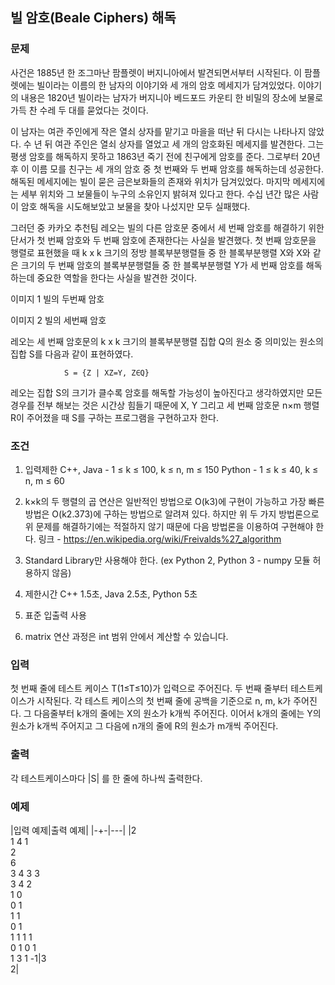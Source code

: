 빌 암호(Beale Ciphers) 해독
---

### 문제
사건은 1885년 한 조그마난 팜플렛이 버지니아에서 발견되면서부터 시작된다. 이 팜플렛에는 빌이라는 이름의 한 남자의 이야기와 세 개의 암호 메세지가 담겨있었다. 
이야기의 내용은 1820년 빌이라는 남자가 버지니아 베드포드 카운티 한 비밀의 장소에 보물로 가득 찬 수레 두 대를 묻었다는 것이다.

이 남자는 여관 주인에게 작은 열쇠 상자를 맡기고 마을을 떠난 뒤 다시는 나타나지 않았다. 수 년 뒤 여관 주인은 열쇠 상자를 열었고 세 개의 암호화된 메세지를 발견한다. 
그는 평생 암호를 해독하지 못하고 1863년 죽기 전에 친구에게 암호를 준다. 그로부터 20년 후 이 이름 모를 친구는 세 개의 암호 중 첫 번째와 두 번째 암호를 해독하는데 성공한다. 
해독된 메세지에는 빌이 묻은 금은보화들의 존재와 위치가 담겨있었다. 마지막 메세지에는 세부 위치와 그 보물들이 누구의 소유인지 밝혀져 있다고 한다. 
수십 년간 많은 사람이 암호 해독을 시도해보았고 보물을 찾아 나섰지만 모두 실패했다.

그러던 중 카카오 추천팀 레오는 빌의 다른 암호문 중에서 세 번째 암호를 해결하기 위한 단서가 첫 번째 암호와 두 번째 암호에 존재한다는 사실을 발견했다.
첫 번째 암호문을 행렬로 표현했을 때 k x k 크기의 정방 블록부분행렬들 중 한 블록부분행렬 X와 X와 같은 크기의 두 번째 암호의 블록부분행렬들 중
한 블록부분행렬 Y가 세 번째 암호를 해독하는데 중요한 역할을 한다는 사실을 발견한 것이다.

이미지 1
빌의 두번째 암호


이미지 2
빌의 세번째 암호

레오는 세 번째 암호문의 k x k 크기의 블록부분행렬 집합 Q의 원소 중 의미있는 원소의 집합 S를 다음과 같이 표현하였다. 

                S = {Z | XZ=Y, Z∈Q}

레오는 집합 S의 크기가 클수록 암호를 해독할 가능성이 높아진다고 생각하였지만 모든 경우를 전부 해보는 것은 시간상 힘들기 때문에
 X, Y 그리고 세 번째 암호문 n×m 행렬 R이 주어졌을 때 S를 구하는 프로그램을 구현하고자 한다.


### 조건

 

1. 입력제한
    C++, Java - 1 ≤ k ≤ 100,  k ≤ n,  m ≤ 150 
    Python - 1 ≤ k ≤ 40,  k ≤  n, m ≤ 60 

2. k×k의 두 행렬의 곱 연산은 일반적인 방법으로 O(k3)에 구현이 가능하고 가장 빠른 방법은 O(k2.373)에 구하는 방법으로 알려져 있다.
    하지만 위 두 가지 방법론으로 위 문제를 해결하기에는 적절하지 않기 때문에 다음 방법론을 이용하여 구현해야 한다.
    링크 - https://en.wikipedia.org/wiki/Freivalds%27_algorithm 

3. Standard Library만 사용해야 한다. (ex Python 2, Python 3 - numpy 모듈 허용하지 않음)

4. 제한시간 C++ 1.5초, Java 2.5초, Python 5초

5. 표준 입출력 사용

6. matrix 연산 과정은 int 범위 안에서 계산할 수 있습니다.


### 입력 

첫 번째 줄에 테스트 케이스 T(1≤T≤10)가 입력으로 주어진다. 두 번째 줄부터 테스트케이스가 시작된다.
각 테스트 케이스의 첫 번째 줄에 공백을 기준으로 n, m, k가 주어진다. 그 다음줄부터 k개의 줄에는 X의 원소가 k개씩 주어진다.
이어서 k개의 줄에는 Y의 원소가 k개씩 주어지고 그 다음에 n개의 줄에 R의 원소가 m개씩 주어진다.

### 출력

각 테스트케이스마다  |S| 를 한 줄에 하나씩 출력한다. 

### 예제


|입력 예제|출력 예제|
|-+-|---|
|2<br>1 4 1<br>2<br>6<br>3 4 3 3<br>3 4 2<br>1 0<br>0 1<br>1 1<br>0 1<br>1 1 1 1<br>0 1 0 1<br>1 3 1 -1|3<br>2|
